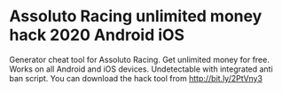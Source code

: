 # Assoluto Racing unlimited money hack 2020 Android iOS

Generator cheat tool for Assoluto Racing. Get unlimited money for free. Works on all Android and iOS devices. Undetectable with integrated anti ban script. You can download the hack tool from http://bit.ly/2PtVny3
